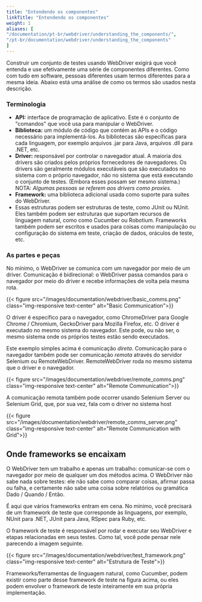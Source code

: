 ```yaml
---
title: "Entendendo os componentes"
linkTitle: "Entendendo os componentes"
weight: 1
aliases: [
"/documentation/pt-br/webdriver/understanding_the_components/",
"/pt-br/documentation/webdriver/understanding_the_components"
]
---
```


Construir um conjunto de testes usando WebDriver exigirá que você entenda e
use efetivamente uma série de componentes diferentes. Como com tudo em
software, pessoas diferentes usam termos diferentes para a mesma ideia. Abaixo está
uma análise de como os termos são usados nesta descrição.

### Terminologia

* **API:** interface de programação de aplicativo. Este é o conjunto de "comandos" que
você usa para manipular o WebDriver.
* **Biblioteca:** um módulo de código que contém as APIs e o código necessário
para implementá-los. As bibliotecas são específicas para cada linguagem, por exemplo arquivos
.jar para Java, arquivos .dll para .NET, etc.
* **Driver:** responsável por controlar o navegador atual. A maioria dos drivers
são criados pelos próprios fornecedores de navegadores. Os drivers são geralmente
módulos executáveis ​​que são executados no sistema com o próprio navegador,
não no sistema que está executando o conjunto de testes. (Embora esses possam ser
mesmo sistema.) NOTA: _Algumas pessoas se referem aos drivers como proxies._
* **Framework:** uma biblioteca adicional usada como suporte para suítes do WebDriver.
* Essas estruturas podem ser estruturas de teste, como JUnit ou NUnit.
Eles também podem ser estruturas que suportam recursos de linguagem natural, como
como Cucumber ou Robotium. Frameworks também podem ser escritos e usados ​​para
coisas como manipulação ou configuração do sistema em teste,
criação de dados, oráculos de teste, etc.


### As partes e peças
No mínimo, o WebDriver se comunica com um navegador por meio de um driver. Comunicação
é bidirecional: o WebDriver passa comandos para o navegador por meio do driver e
recebe informações de volta pela mesma rota.

{{< figure src="/images/documentation/webdriver/basic_comms.png" class="img-responsive text-center" alt="Basic Communication">}}

O driver é específico para o navegador, como ChromeDriver para Google
Chrome / Chromium, GeckoDriver para Mozilla Firefox, etc. O driver é
executado no mesmo sistema do navegador. Este pode, ou não ser, o mesmo sistema onde
os próprios testes estão sendo executados.

Este exemplo simples acima é comunicação _direta_. Comunicação para o
navegador também pode ser comunicação _remota_ através do servidor Selenium ou
RemoteWebDriver. RemoteWebDriver roda no mesmo sistema que o driver
e o navegador.

{{< figure src="/images/documentation/webdriver/remote_comms.png" class="img-responsive text-center" alt="Remote Communication">}}

A comunicação remota também pode ocorrer usando Selenium Server ou Selenium
Grid, que, por sua vez, fala com o driver no sistema host

{{< figure src="/images/documentation/webdriver/remote_comms_server.png" class="img-responsive text-center" alt="Remote Communication with Grid">}}

## Onde frameworks se encaixam

O WebDriver tem um trabalho e apenas um trabalho: comunicar-se com o navegador por meio de qualquer um
dos métodos acima. O WebDriver não sabe nada sobre testes: ele não
sabe como comparar coisas, afirmar passa ou falha, e certamente não sabe
uma coisa sobre relatórios ou gramática Dado / Quando / Então.

É aqui que vários frameworks entram em cena. No mínimo, você precisará de um framework de
teste que corresponde às linguagens, por exemplo, NUnit para .NET, JUnit
para Java, RSpec para Ruby, etc.

O framework de teste é responsável por rodar e executar seu WebDriver
e etapas relacionadas em seus testes. Como tal, você pode pensar nele parecendo a imagem seguinte.

{{< figure src="/images/documentation/webdriver/test_framework.png" class="img-responsive text-center" alt="Estrutura de Teste">}}

Frameworks/ferramentas de linguagem natural, como Cucumber, podem existir como parte desse
framework de teste na figura acima, ou eles podem envolver o framework de teste
inteiramente em sua própria implementação.
